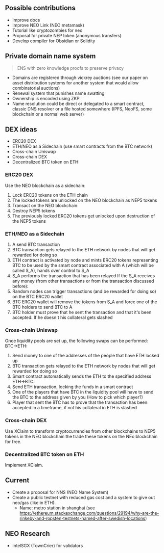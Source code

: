 ## Possible contributions
- Improve docs
- Improve NEO Link (NEO metamask)
- Tutorial like cryptozombies for neo
- Proposal for private NEP token (anonymous transfers)
- Develop compiler for Obsidian or Solidity

## Private domain name system
> ENS with zero knowledge proofs to preserve privacy
- Domains are registered through vickrey auctions (see our paper on asset distribution systems for another system that would allow combinatorial auctions)
- Renewal system that punishes name swatting
- Ownership is encoded using ZKP
- Name resolution could be direct or delegated to a smart contract, classic DNS resolver or a file hosted somewhere (IPFS, NeoFS, some blockchain or a normal web server)

## DEX ideas
- ERC20 DEX
- ETH/NEO as a Sidechain (use smart contracts from the BTC network)
- Cross-chain Uniswap
- Cross-chain DEX
- Decentralized BTC token on ETH


### ERC20 DEX
Use the NEO blockchain as a sidechain:
1. Lock ERC20 tokens on the ETH chain
2. The locked tokens are unlocked on the NEO blockchain as NEP5 tokens
3. Transact on the NEO blockchain
4. Destroy NEP5 tokens
5. The previously locked ERC20 tokens get unlocked upon destruction of the NEP5 tokens

### ETH/NEO as a Sidechain
1. A send BTC transaction
2. BTC transaction gets relayed to the ETH network by nodes that will get rewarded for doing so
3. ETH contract is activated by node and mints ERC20 tokens representing BTC to be used by the smart contract associated with A (which will be called S_A), hands over control to S_A
4. S_A performs the transaction that has been relayed
If the S_A receives any money (from other transactions or from the transaction discussed before):
1. Random nodes can trigger transactions (and be rewarded for doing so) on the BTC ERC20 wallet
2. BTC ERC20 wallet will remove the tokens from S_A and force one of the BTC holders to send BTC to A
3. BTC holder must prove that he sent the transaction and that it's been accepted. If he doesn't his collateral gets slashed

### Cross-chain Uniswap
Once liquidity pools are set up, the following swaps can be performed:
BTC->ETH:
1. Send money to one of the addresses of the people that have ETH locked up
2. BTC transaction gets relayed to the ETH network by nodes that will get rewarded for doing so
3. Smart contract automatically sends the ETH to the specified address
ETH->BTC:
1. Send ETH transaction, locking the funds in a smart contract
2. One of the players that have BTC in the liquidity pool will have to send the BTC to the address given by you (How to pick which player?)
3. Player that sent the BTC has to prove that the transaction has been accepted in a timeframe, if not his collateral in ETH is slashed

### Cross-chain DEX
Use XClaim to transform cryptocurrencies from other blockchains to NEP5 tokens in the NEO blockchain the trade these tokens on the NEo blockchain for free.

### Decentralized BTC token on ETH
Implement XClaim.



## Current
- Create a proposal for NNS (NEO Name System)
- Create a public testnet with reduced gas cost and a system to give out neo/gas (like in ETH).
  - Name: metro station in shanghai (see https://ethereum.stackexchange.com/questions/29194/why-are-the-rinkeby-and-ropsten-testnets-named-after-swedish-locations)


## NEO Research
- IntelSGX (TownCrier) for validators
